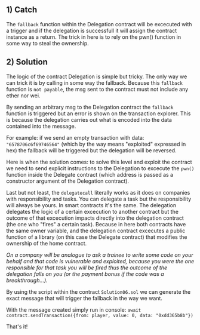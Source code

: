 ## 1) Catch
The ```fallback``` function within the Delegation contract will be excecuted with a trigger and if the delegation is successfull it will assign the contract instance as a return. The trick in here is to rely on the pwn() function in some way to steal the ownership.


## 2) Solution
The logic of the contract Delegation is simple but tricky. The only way we can trick it is by calling in some way the fallback. Because this ```fallback``` function is ```not payable```, the msg sent to the contract must not include any ether nor wei. 

By sending an arbitrary msg to the Delegation contract the ```fallback``` function is triggered but an error is shown on the transaction explorer. This is because the delegation carries out what is encoded into the data contained into the message.

For example: if we send an empty transaction with data: ```"6578706c6f69746564"``` (which by the way means "exploited" expressed in hex) the fallback will be triggered but the delegation will be reversed.

Here is when the solution comes: to solve this level and exploit the contract we need to send explicit instructions to the Delegation to excecute the ```pwn()``` function inside the Delegate contract (which address is passed as a constructor argument of the Delegation contract). 

Last but not least, the ```delegatecall``` literally works as it does on companies with responsibility and tasks. You can delegate a task but the responsibility will always be yours. In smart contracts it's the same. The delegation delegates the logic of a certain excecution to another contract but the outcome of that excecution impacts directly into the delegation contract (the one who "fires" a certain task). Because in here both contracts have the same owner variable, and the delegation contract excecutes a public function of a library (on this case the Delegate contract) that modifies the ownership of the home contract. 

*On a company will be analogue to ask a trainee to write some code on your behalf and that code is vulnerable and exploited, because you were the one responsible for that task you will be fired thus the outcome of the delegation falls on you (or the payment bonus if the code was a breakthrough...).*

By using the script within the contract ```Solution06.sol``` we can generate the exact message that will trigger the fallback in the way we want. 

With the message created simply run in console:
    ```await contract.sendTransaction({from: player, value: 0, data: "0xdd365b8b"})```

That's it!

